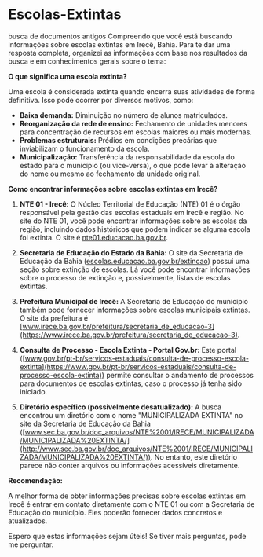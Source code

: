 # Escolas-Extintas
busca de documentos antigos
Compreendo que você está buscando informações sobre escolas extintas em Irecê, Bahia. Para te dar uma resposta completa, organizei as informações com base nos resultados da busca e em conhecimentos gerais sobre o tema:

**O que significa uma escola extinta?**

Uma escola é considerada extinta quando encerra suas atividades de forma definitiva. Isso pode ocorrer por diversos motivos, como:

*   **Baixa demanda:** Diminuição no número de alunos matriculados.
*   **Reorganização da rede de ensino:** Fechamento de unidades menores para concentração de recursos em escolas maiores ou mais modernas.
*   **Problemas estruturais:** Prédios em condições precárias que inviabilizam o funcionamento da escola.
*   **Municipalização:** Transferência da responsabilidade da escola do estado para o município (ou vice-versa), o que pode levar à alteração do nome ou mesmo ao fechamento da unidade original.

**Como encontrar informações sobre escolas extintas em Irecê?**

1.  **NTE 01 - Irecê:** O Núcleo Territorial de Educação (NTE) 01 é o órgão responsável pela gestão das escolas estaduais em Irecê e região. No site do NTE 01, você pode encontrar informações sobre as escolas da região, incluindo dados históricos que podem indicar se alguma escola foi extinta. O site é [nte01.educacao.ba.gov.br](https://nte01.educacao.ba.gov.br/?page_id=8).

2.  **Secretaria de Educação do Estado da Bahia:** O site da Secretaria de Educação da Bahia ([escolas.educacao.ba.gov.br/extincao](https://escolas.educacao.ba.gov.br/extincao)) possui uma seção sobre extinção de escolas. Lá você pode encontrar informações sobre o processo de extinção e, possivelmente, listas de escolas extintas.

3.  **Prefeitura Municipal de Irecê:** A Secretaria de Educação do município também pode fornecer informações sobre escolas municipais extintas. O site da prefeitura é [www.irece.ba.gov.br/prefeitura/secretaria_de_educacao-3](https://www.irece.ba.gov.br/prefeitura/secretaria_de_educacao-3).

4.  **Consulta de Processo - Escola Extinta - Portal Gov.br:** Este portal ([www.gov.br/pt-br/servicos-estaduais/consulta-de-processo-escola-extinta](https://www.gov.br/pt-br/servicos-estaduais/consulta-de-processo-escola-extinta)) permite consultar o andamento de processos para documentos de escolas extintas, caso o processo já tenha sido iniciado.

5.  **Diretório específico (possivelmente desatualizado):** A busca encontrou um diretório com o nome "MUNICIPALIZADA EXTINTA" no site da Secretaria de Educação da Bahia ([www.sec.ba.gov.br/doc_arquivos/NTE%2001/IRECE/MUNICIPALIZADA/MUNICIPALIZADA%20EXTINTA/](http://www.sec.ba.gov.br/doc_arquivos/NTE%2001/IRECE/MUNICIPALIZADA/MUNICIPALIZADA%20EXTINTA/)). No entanto, este diretório parece não conter arquivos ou informações acessíveis diretamente.

**Recomendação:**

A melhor forma de obter informações precisas sobre escolas extintas em Irecê é entrar em contato diretamente com o NTE 01 ou com a Secretaria de Educação do município. Eles poderão fornecer dados concretos e atualizados.

Espero que estas informações sejam úteis! Se tiver mais perguntas, pode me perguntar.
